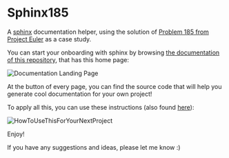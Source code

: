 # Sphinx185
A [sphinx](http://www.sphinx-doc.org/en/master/) 
documentation helper, using the solution of 
[Problem 185 from Project Euler](https://projecteuler.net/problem=185) 
as a case study.


You can start your onboarding with sphinx by browsing 
[the documentation of this repository](https://dalyag.github.io/Sphinx185/index.html),
that has this home page:

![Documentation Landing Page](../master/data/LandingPage.png)

At the button of every page, you can find the source code 
that will help you generate cool documentation for your own project!

To apply all this, you can use these instructions (also found 
[here](https://dalyag.github.io/Sphinx185/how_to_use_this_for_your_next_project.html)):

![HowToUseThisForYourNextProject](../master/data/HowToUseThisForYourNextProject.png)

Enjoy!

If you have any suggestions and ideas, please let me know :)
